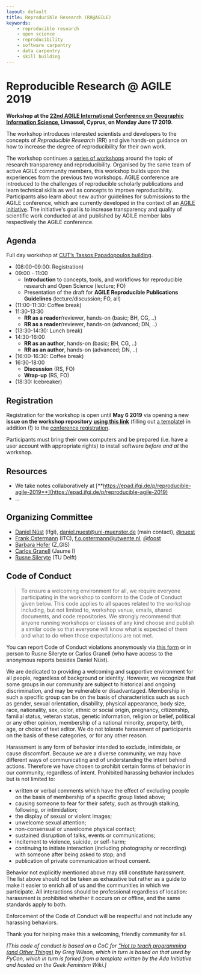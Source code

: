 ```yaml
---
layout: default
title: Reproducible Research (RR@AGILE)
keywords:
    - reproducible research
    - open science
    - reproducibility
    - software carpentry
    - data carpentry
    - skill building
---
```


# Reproducible Research @ AGILE 2019

**Workshop at the [22nd AGILE International Conference on Geographic Information Science](https://agile-online.org/conference-2019/), Limassol, Cyprus, on Monday June 17 2019**.

The workshop introduces interested scientists and developers to the concepts of _Reproducible Research_ (RR) and give hands-on guidance on how to increase the degree of reproducibility for their own work.

The workshop continues a [series of workshops](https://o2r.info/reproducible-agile) around the topic of research transparency and reproducibility.
Organised by the same team of active AGILE community members, this workshop builds upon the experiences from the previous two workshops.
AGILE conference are introduced to the challenges of reproducible scholarly publications and learn technical skills as well as concepts to improve reproducibility.
Participants also learn about new author guidelines for submissions to the AGILE conference, which are currently developed in the context of an [AGILE initiative](https://o2r.info/reproducible-agile/initiative).
The initiative's goal is to increase transparency and quality of scientific work conducted at and published by AGILE member labs respectively the AGILE conference.

## Agenda

Full day workshop at  [CUT’s Tassos Papadopoulos building]().

- (08:00-09:00: Registration)
- 09:00 - 11:00
  - **Introduction** to concepts, tools, and workflows for reproducible research and Open Science (lecture; FO)
  - Presentation of the draft for **AGILE Reproducible Publications Guidelines** (lecture/discussion; FO, all)
- (11:00-11:30: Coffee break)
- 11:30-13:30
  - **RR as a reader**/reviewer, hands-on (basic; BH, CG, ..)
  - **RR as a reader**/reviewer, hands-on (advanced; DN, ..)
- (13:30-14:30: Lunch break)
- 14:30-16:00
  - **RR as an author**, hands-on (basic; BH, CG, ..)
  - **RR as an author**, hands-on (advanced; DN, ..)
- (16:00-16:30: Coffee break)
- 16:30-18:00
  - **Discussion** (RS, FO)
  - **Wrap-up** (RS, FO)
- (18:30: Icebreaker)

## Registration

Registration for the workshop is open until **May 6 2019** via opening a new **issue on the workshop repository** **[using this link](https://github.com/o2r-project/reproducible-agile/issues/new?template=registration_template_2019.md&labels=registration&title=Registration%20for%20NAME%20HERE)** (filling out [a template](https://github.com/o2r-project/reproducible-agile/blob/master/ISSUE_TEMPLATE/registration_template_2019.md)) in addition (!) to the [conference registration](http://www.smarteventscy.com/congress/agile/index.php).

Participants must bring their own computers and be prepared (i.e. have a user account with appropriate rights) to install software _before and at_ the workshop.

## Resources

- We take notes collaboratively at [**https://epad.ifgi.de/p/reproducible-agile-2019**](https://epad.ifgi.de/p/reproducible-agile-2019)
- ...

## Organizing Committee

- [Daniel Nüst](https://orcid.org/0000-0002-0024-5046) (ifgi), daniel.nuest@uni-muenster.de (main contact), [@nuest](https://github.com/nuest)
- [Frank Ostermann](https://orcid.org/0000-0002-9317-8291) (ITC), f.o.ostermann@utwente.nl, [@foost](https://github.com/foost)
- [Barbara Hofer](https://orcid.org/0000-0001-7078-3766) (Z_GIS)
- [Carlos Granell](https://orcid.org/0000-0003-1004-9695) (Jaume I)
- [Rusne Sileryte](https://orcid.org/0000-0002-8245-3016) (TU Delft)

## Code of Conduct

> To ensure a welcoming environment for all, we require everyone participating in the workshop to conform to the Code of Conduct given below.
> This code applies to all spaces related to the workshop including, but not limited to, workshop venue, emails, shared documents, and code repositories.
> We strongly recommend that anyone running workshops or classes of any kind choose and publish a similar code so that everyone will know what is expected of them and what to do when those expectations are not met.

You can report Code of Conduct violations anonymously via [this form](https://docs.google.com/forms/d/e/1FAIpQLSc8eXwMHpHQIbj4BptImIDCDlBgRZeq1mEtKBEglxpoIIkpZQ/viewform?usp=sf_link) or in person to Rusne Sileryte or Carlos Granell (who have access to the anonymous reports besides Daniel Nüst).

We are dedicated to providing a welcoming and supportive environment for all people, regardless of background or identity.
However, we recognize that some groups in our community are subject to historical and ongoing discrimination, and may be vulnerable or disadvantaged.
Membership in such a specific group can be on the basis of characteristics such as such as gender, sexual orientation, disability, physical appearance, body size, race, nationality, sex, color, ethnic or social origin, pregnancy, citizenship, familial status, veteran status, genetic information, religion or belief, political or any other opinion, membership of a national minority, property, birth, age, or choice of text editor.
We do not tolerate harassment of participants on the basis of these categories, or for any other reason.

Harassment is any form of behavior intended to exclude, intimidate, or cause discomfort.
Because we are a diverse community, we may have different ways of communicating and of understanding the intent behind actions.
Therefore we have chosen to prohibit certain forms of behavior in our community, regardless of intent.
Prohibited harassing behavior includes but is not limited to:

- written or verbal comments which have the effect of excluding people on the basis of membership of a specific group listed above;
- causing someone to fear for their safety, such as through stalking, following, or intimidation;
- the display of sexual or violent images;
- unwelcome sexual attention;
- non-consensual or unwelcome physical contact;
- sustained disruption of talks, events or communications;
- incitement to violence, suicide, or self-harm;
- continuing to initiate interaction (including photography or recording) with someone after being asked to stop; and
- publication of private communication without consent.

Behavior not explicitly mentioned above may still constitute harassment.
The list above should not be taken as exhaustive but rather as a guide to make it easier to enrich all of us and the communities in which we participate.
All interactions should be professional regardless of location: harassment is prohibited whether it occurs on or offline, and the same standards apply to both.

Enforcement of the Code of Conduct will be respectful and not include any harassing behaviors.

Thank you for helping make this a welcoming, friendly community for all.

_[This code of conduct is based on a CoC for ["Hot to teach programming (and Other Things)](http://third-bit.com/teaching/conduct.html) by Greg Wilson, which in turn is based on that used by PyCon, which in turn is forked from a template written by the Ada Initiative and hosted on the Geek Feminism Wiki.]_
